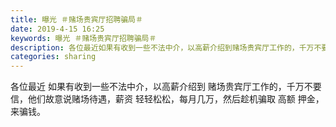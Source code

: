 ```yaml
---
title: 曝光 ＃赌场贵宾厅招聘骗局＃
date: 2019-4-15 16:25
keywords: 曝光 ＃赌场贵宾厅招聘骗局＃
description: 各位最近如果有收到一些不法中介，以高薪介绍到赌场贵宾厅工作的，千万不要信，他们故意说赌场待遇，薪资轻轻松松，每月几万，然后趁机骗取高额押金，来骗钱。
categories: sharing
---
```

<td class="t_f" id="postmessage_3506101">

各位最近 如果有收到一些不法中介，以高薪介绍到 赌场贵宾厅工作的，千万不要信，他们故意说赌场待遇，薪资 轻轻松松，每月几万，然后趁机骗取 高额 押金，来骗钱。<br/>
</td>
